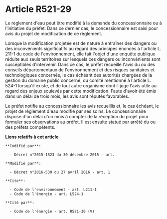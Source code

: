 # Article R521-29

Le règlement d'eau peut être modifié à la demande du concessionnaire ou à l'initiative du préfet. Dans ce dernier cas, le
concessionnaire est saisi pour avis du projet de modification de ce règlement. 

Lorsque la modification projetée est de nature à entraîner des dangers ou des inconvénients significatifs au regard des
principes énoncés à l'article L. 211-1 du code de l'environnement, elle fait l'objet d'une enquête publique réduite aux seuls
territoires sur lesquels ces dangers ou inconvénients sont susceptibles d'intervenir. Dans ce cas, le préfet recueille l'avis
du ou des conseils départementaux de l'environnement et des risques sanitaires et technologiques concernés, le cas échéant
des autorités chargées de la gestion du domaine public concerné, du comité mentionné à l'article L. 524-1 lorsqu'il existe,
et de tout autre organisme dont il juge l'avis utile au regard des enjeux soulevés par cette modification. Faute d'avoir été
émis dans un délai de trois mois, les avis sont réputés favorables. 

Le préfet notifie au concessionnaire les avis recueillis et, le cas échéant, le projet de règlement d'eau modifié par ses
soins. Le concessionnaire dispose d'un délai d'un mois à compter de la réception du projet pour formuler ses observations au
préfet. Il est ensuite statué par arrêté du ou des préfets compétents.

**Liens relatifs à cet article**

	**Codifié par**:

	  - Décret n°2015-1823 du 30 décembre 2015 - art.

	**Modifié par**:

	  - Décret n°2016-530 du 27 avril 2016 - art. 1

	**Cite**:

	  - Code de l'environnement - art. L211-1
	  - Code de l'énergie - art. L524-1

	**Cité par**:

	  - Code de l'énergie - art. R521-30 (V)
